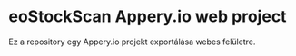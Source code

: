 # eoStockScan Appery.io web project
 
Ez a repository egy Appery.io projekt exportálása webes felületre.
